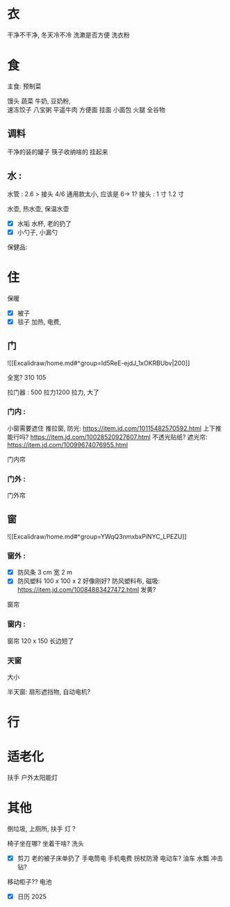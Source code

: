 # 衣
干净不干净, 
冬天冷不冷
洗漱是否方便
 洗衣粉 

# 食

主食: 
预制菜

馒头
蔬菜
 牛奶, 豆奶粉,  
 速冻饺子
 八宝粥
 平遥牛肉
 方便面
 挂面
 小面包
 火腿
 全谷物

## 调料
干净的装的罐子
 筷子收纳啥的
 挂起来

## 水 : 

水管 :   2.6 > 
接头
4/6 通用款太小, 应该是 6-> 1? 
接头 : 1 寸 1.2 寸

水壶, 
热水壶,
保温水壶

- [x] 水垢
 水杯, 老的扔了
- [x] 小勺子, 小漏勺

保健品:    
# 住

保暖
- [x] 被子
- [x] 毯子 
加热, 
电费, 

## 门

![[Excalidraw/home.md#^group=ld5ReE-ejdJ_1xOKRBUbv|200]]





全宽? 310  105

拉门器 :  500 拉力1200 拉力, 大了


### 门内 :  
 小窗需要遮住 
推拉窗, 防光: https://item.jd.com/10115482570592.html  上下推能行吗? 
https://item.jd.com/10028520927607.html
不透光贴纸? 
遮光帘: https://item.jd.com/10099674076955.html

 门内帘
### 门外 : 
 门外帘


## 窗

![[Excalidraw/home.md#^group=YWqQ3nmxbxPiNYC_LPEZU]]



### 窗外 : 
- [x] 防风条      3 cm 宽  2 m
- [x] 防风塑料  100 x 100 x 2 好像刚好? 
防风塑料布, 磁吸: https://item.jd.com/10084883427472.html  发黄? 

 窗帘

### 窗内 : 
 窗帘
120 x  150  长边短了 

### 天窗
大小

半天窗: 扇形遮挡物, 自动电机? 

#  行

# 适老化
 扶手
 户外太阳能灯 
# 其他
倒垃圾, 
上厕所, 
 扶手
 灯 ?      

 椅子坐在哪? 坐着干啥? 
 洗头
- [x] 剪刀 
 老的被子床单扔了
 手电筒电
 手机电费
 拐杖防滑
 电动车? 油车
 水瓢
 冲击钻?

移动柜子?? 
 电池 
- [x] 日历 2025